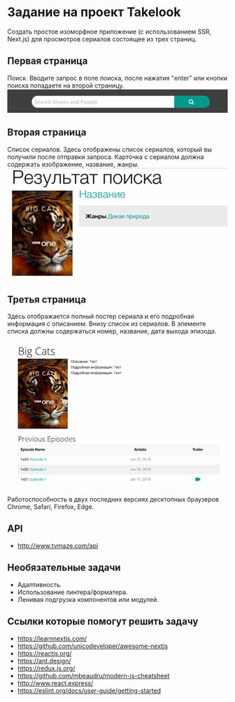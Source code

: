 # Задание на проект Takelook

Создать простое изоморфное приложение (с использованием SSR, Next.js) для просмотров сериалов состоящее из трех страниц.

## Первая страница

Поиск. Вводите запрос в поле поиска, после нажатия "enter" или кнопки поиска попадаете на второй страницу.
![](2018-04-03_18-22-52.png)

## Вторая страница

Cписок сериалов. Здесь отображены список сериалов, который вы получили после отправки запроса. Карточка с сериалом должна содержать изображение, название, жанры.
![](2018-04-03_18-27-04.png)

## Третья страница

Здесь отображается полный постер сериала и его подробная информация с описанием. Внизу список из сериалов. В элементе списка должны содержаться номер, название, дата выхода эпизода.
![](2018-04-03_18-31-42.png)

Работоспособность в двух последних версиях десктопных браузеров Chrome, Safari, Firefox, Edge.

## API

- http://www.tvmaze.com/api

## Необязательные задачи

- Адаптивность.
- Использование линтера/форматера.
- Ленивая подгрузка компонентов или модулей.

## Ссылки которые помогут решить задачу

- https://learnnextjs.com/
- https://github.com/unicodeveloper/awesome-nextjs
- https://reactjs.org/
- https://ant.design/
- https://redux.js.org/
- https://github.com/mbeaudru/modern-js-cheatsheet
- http://www.react.express/
- https://eslint.org/docs/user-guide/getting-started
